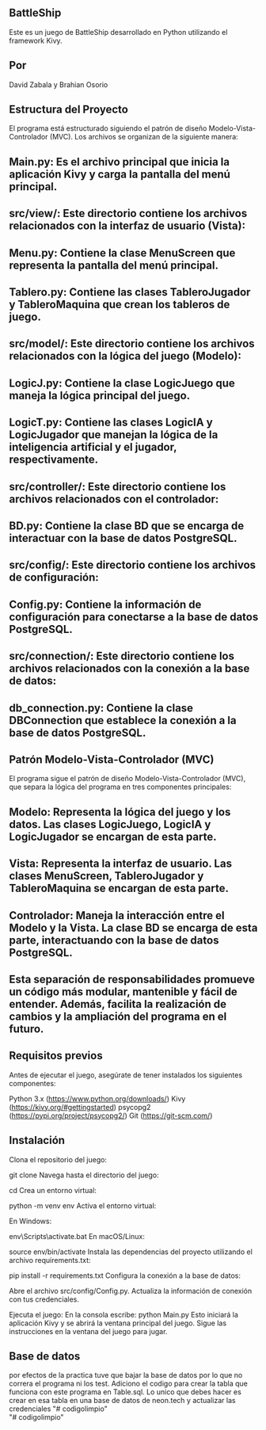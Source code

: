 ## BattleShip
Este es un juego de BattleShip desarrollado en Python utilizando el framework Kivy.

## Por
David Zabala y Brahian Osorio

## Estructura del Proyecto
El programa está estructurado siguiendo el patrón de diseño Modelo-Vista-Controlador (MVC). Los archivos se organizan de la siguiente manera:

 ## Main.py: Es el archivo principal que inicia la aplicación Kivy y carga la pantalla del menú principal.
 ## src/view/: Este directorio contiene los archivos relacionados con la interfaz de usuario (Vista):
 ## Menu.py: Contiene la clase MenuScreen que representa la pantalla del menú principal.
 ## Tablero.py: Contiene las clases TableroJugador y TableroMaquina que crean los tableros de juego.
 ## src/model/: Este directorio contiene los archivos relacionados con la lógica del juego (Modelo):
 ## LogicJ.py: Contiene la clase LogicJuego que maneja la lógica principal del juego.
 ## LogicT.py: Contiene las clases LogicIA y LogicJugador que manejan la lógica de la inteligencia artificial y el jugador, respectivamente.
 ## src/controller/: Este directorio contiene los archivos relacionados con el controlador:
 ## BD.py: Contiene la clase BD que se encarga de interactuar con la base de datos PostgreSQL.
 ## src/config/: Este directorio contiene los archivos de configuración:
 ## Config.py: Contiene la información de configuración para conectarse a la base de datos PostgreSQL.
 ## src/connection/: Este directorio contiene los archivos relacionados con la conexión a la base de datos:
 ## db_connection.py: Contiene la clase DBConnection que establece la conexión a la base de datos PostgreSQL.

## Patrón Modelo-Vista-Controlador (MVC)
El programa sigue el patrón de diseño Modelo-Vista-Controlador (MVC), que separa la lógica del programa en tres componentes principales:

  ## Modelo: Representa la lógica del juego y los datos. Las clases LogicJuego, LogicIA y LogicJugador se encargan de esta parte.
  ## Vista: Representa la interfaz de usuario. Las clases MenuScreen, TableroJugador y TableroMaquina se encargan de esta parte.
  ## Controlador: Maneja la interacción entre el Modelo y la Vista. La clase BD se encarga de esta parte, interactuando con la base de datos PostgreSQL.
  ## Esta separación de responsabilidades promueve un código más modular, mantenible y fácil de entender. Además, facilita la realización de cambios y la ampliación del programa en el futuro.

## Requisitos previos
Antes de ejecutar el juego, asegúrate de tener instalados los siguientes componentes:

Python 3.x (https://www.python.org/downloads/)
Kivy (https://kivy.org/#gettingstarted)
psycopg2 (https://pypi.org/project/psycopg2/)
Git (https://git-scm.com/)

## Instalación
Clona el repositorio del juego:


git clone <URL-del-repositorio>
Navega hasta el directorio del juego:

cd <nombre-del-repositorio>
Crea un entorno virtual:

python -m venv env
Activa el entorno virtual:

En Windows:

env\Scripts\activate.bat
En macOS/Linux:

source env/bin/activate
Instala las dependencias del proyecto utilizando el archivo requirements.txt:

pip install -r requirements.txt
Configura la conexión a la base de datos:

Abre el archivo src/config/Config.py.
Actualiza la información de conexión con tus credenciales.

Ejecuta el juego:
En la consola escribe:
python Main.py
Esto iniciará la aplicación Kivy y se abrirá la ventana principal del juego. Sigue las instrucciones en la ventana del juego para jugar.



## Base de datos
por efectos de la practica tuve que bajar la base de datos por lo que no correra el programa ni los test. Adiciono el codigo para crear la tabla que funciona con este programa en Table.sql.
Lo unico que debes hacer es crear en esa tabla en una base de datos de neon.tech y actualizar las credenciales
"# codigolimpio"  
"# codigolimpio"  
